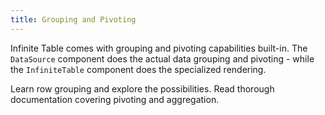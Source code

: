 ```yaml
---
title: Grouping and Pivoting
---
```


Infinite Table comes with grouping and pivoting capabilities built-in. The `DataSource` component does the actual data grouping and pivoting - while the `InfiniteTable` component does the specialized rendering.

<HeroCards>
<YouWillLearnCard title="Grouping Rows" path="./grouping-and-pivoting/grouping-rows">
Learn row grouping and explore the possibilities.
</YouWillLearnCard>
<YouWillLearnCard title="Pivoting" path="./grouping-and-pivoting/pivoting/overview">
Read thorough documentation covering pivoting and aggregation.
</YouWillLearnCard>
</HeroCards>


<Sandpack title="Simple row grouping">

```ts file=row-grouping-example.page.tsx
```
```ts file=columns.ts
```
</Sandpack>




